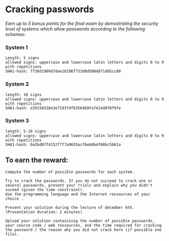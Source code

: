 # Cracking passwords

*Earn up to 5 bonus points for the final exam by demostrating the security level of systems which allow passwords according to the following schemes:*

### System 1

    Length: 5 signs
    allowed signs: uppercase and lowercase latin letters and digits 0 to 9 with repetitions
    SHA1-hash: 7738d1909d7dee18196f733d0d508d871d05cc80

### System 2

    length: 10 signs
    allowed signs: uppercase and lowercase latin letters and digits 0 to 9 with repetitions
    SHA1-hash: e39156538e3e7193fdf6356469fa7414d078f97e

### System 3

    length: 5-10 signs
    allowed signs: uppercase and lowercase latin letters and digits 0 to 9 with repetitions
    SHA1-hash: 0a3bd07f4152f7f7a9655acfbeb8b4f08bc5861a


## To earn the reward:

    Compute the number of possible passwords for each system.

    Try to crack the passwords. If you do not succeed to crack one or several passwords, present your trials and explain why you didn't suceed (given the time constraint).
    Use the programming language and the Internet ressources of your choice .

    Present your solution during the lecture of december 6th.
    (Presentation duration: 2 minutes)

    Upload your solution containinig the number of possible passwords, your source code / web ressources, and the time required for cracking the password / the reason why you did not crack here (if possible one file).
